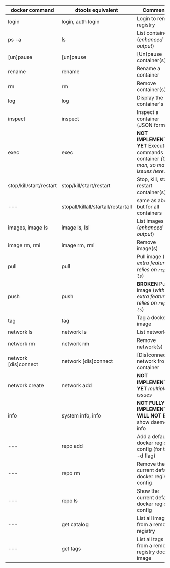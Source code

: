 | docker command          | dtools equivalent                   | Comments                                                                                 |
|-------------------------|-------------------------------------|------------------------------------------------------------------------------------------|
| login                   | login, auth login                   | Login to remote registry                                                                 |
| ps -a                   | ls                                  | List containers (*enhanced output*)                                                      |
| [un]pause               | [un]pause                           | [Un]pause container(s)                                                                   |
| rename                  | rename                              | Rename a container                                                                       |
| rm                      | rm                                  | Remove container(s)                                                                      |
| log                     | log                                 | Display the container's log                                                              |
| inspect                 | inspect                             | Inspect a container (JSON format)                                                        |
| exec                    | exec                                | **NOT IMPLEMENTED YET** Execute commands in container *(Oh man, so many issues here...)* |
| stop/kill/start/restart | stop/kill/start/restart             | Stop, kill, start, restart container(s)                                                  |
| ---                     | stopall/killall/startall/restartall | same as above, but for all containers                                                    |
| images, image ls        | image ls, lsi                       | List images (*enhanced output*)                                                          |
| image rm, rmi           | image rm, rmi                       | Remove image(s)                                                                          |
| pull                    | pull                                | Pull image (*with extra feature, relies on `repo ls`*)                                   |
| push                    | push                                | **BROKEN** Push image (*with extra feature, relies on `repo ls`*)                        |
| tag                     | tag                                 | Tag a docker image                                                                       |
| network ls              | network ls                          | List networks                                                                            |
| network rm              | network rm                          | Remove network(s)                                                                        |
| network [dis]connect    | network [dis]connect                | [Dis]connect a network from a container                                                  |
| network create          | network add                         | **NOT IMPLEMENTED YET** *multiple issues*                                                |
| info                    | system info, info                   | **NOT FULLY IMPLEMENTED, WILL NOT BE** show daemon info                                  |
| ---                     | repo add                            | Add a default docker registry config (for the -d flag)                                   |
| ---                     | repo rm                             | Remove the current default docker registry config                                        |
| ---                     | repo ls                             | Show the current default docker registry config                                          |
| ---                     | get catalog                         | List all images from a remote registry                                                   |
| ---                     | get tags                            | List all tags of from a remote registry docker image                                     |
